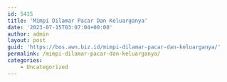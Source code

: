 ```yaml
---
id: 5415
title: 'Mimpi Dilamar Pacar Dan Keluarganya'
date: '2023-07-15T03:07:04+00:00'
author: admin
layout: post
guid: 'https://bos.awn.biz.id/mimpi-dilamar-pacar-dan-keluarganya/'
permalink: /mimpi-dilamar-pacar-dan-keluarganya/
categories:
    - Uncategorized
---
```


